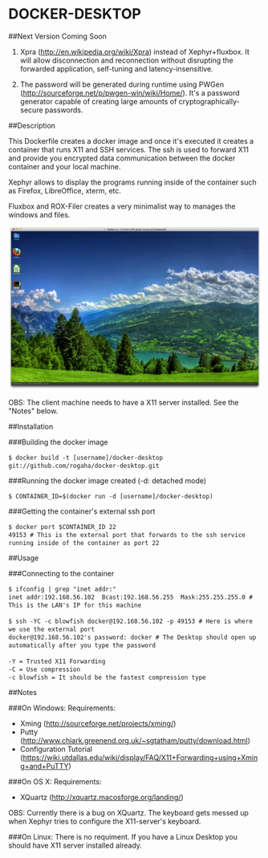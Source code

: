 DOCKER-DESKTOP
==============

##Next Version Coming Soon

1) Xpra (http://en.wikipedia.org/wiki/Xpra) instead of Xephyr+fluxbox. It will allow disconnection and reconnection without disrupting the forwarded application, self-tuning and latency-insensitive.

2) The password will be generated during runtime using PWGen (http://sourceforge.net/p/pwgen-win/wiki/Home/). It's a password generator capable of creating large amounts of cryptographically-secure passwords.

##Description

This Dockerfile creates a docker image and once it's executed it creates a container that runs X11 and SSH services.
The ssh is used to forward X11 and provide you encrypted data
communication between the docker container and your local 
machine.

Xephyr allows to display the programs running inside of the
container such as Firefox, LibreOffice, xterm, etc. 

Fluxbox and ROX-Filer creates a very minimalist way to 
manages the windows and files.

![Docker L](image/docker-desktop.png "Docker-Desktop")

OBS: The client machine needs to have a X11 server installed. See the "Notes" below. 

##Installation


###Building the docker image

```
$ docker build -t [username]/docker-desktop git://github.com/rogaha/docker-desktop.git
```

###Running the docker image created (-d: detached mode)

```
$ CONTAINER_ID=$(docker run -d [username]/docker-desktop)
```

###Getting the container's external ssh port 

```
$ docker port $CONTAINER_ID 22
49153 # This is the external port that forwards to the ssh service running inside of the container as port 22
```

##Usage

###Connecting to the container 

```
$ ifconfig | grep "inet addr:" 
inet addr:192.168.56.102  Bcast:192.168.56.255  Mask:255.255.255.0 # This is the LAN's IP for this machine

$ ssh -YC -c blowfish docker@192.168.56.102 -p 49153 # Here is where we use the external port
docker@192.168.56.102's password: docker # The Desktop should open up automatically after you type the password

-Y = Trusted X11 Forwarding
-C = Use compression 
-c blowfish = It should be the fastest compression type
```

##Notes

###On Windows:
Requirements:
- Xming (http://sourceforge.net/projects/xming/)
- Putty (http://www.chiark.greenend.org.uk/~sgtatham/putty/download.html)
- Configuration Tutorial (https://wiki.utdallas.edu/wiki/display/FAQ/X11+Forwarding+using+Xming+and+PuTTY)

###On OS X:
Requirements:
- XQuartz (http://xquartz.macosforge.org/landing/)

OBS: Currently there is a bug on XQuartz. The keyboard gets messed up when Xephyr tries to configure the X11-server's keyboard.

###On Linux:
There is no requiment. If you have a Linux Desktop you should have X11 server installed already.
